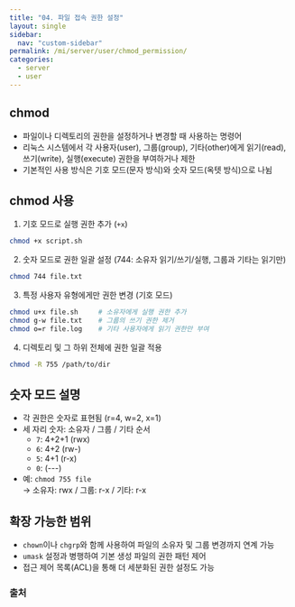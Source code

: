 ```yaml
---
title: "04. 파일 접속 권한 설정"
layout: single
sidebar:
  nav: "custom-sidebar"
permalink: /mi/server/user/chmod_permission/
categories:
  - server
  - user
---
```


## chmod

- 파일이나 디렉토리의 권한을 설정하거나 변경할 때 사용하는 명령어
- 리눅스 시스템에서 각 사용자(user), 그룹(group), 기타(other)에게 읽기(read), 쓰기(write), 실행(execute) 권한을 부여하거나 제한
- 기본적인 사용 방식은 기호 모드(문자 방식)와 숫자 모드(옥텟 방식)으로 나뉨

## chmod 사용

1. 기호 모드로 실행 권한 추가 (`+x`)
```bash
chmod +x script.sh
```

2. 숫자 모드로 권한 일괄 설정 (744: 소유자 읽기/쓰기/실행, 그룹과 기타는 읽기만)
```bash
chmod 744 file.txt
```

3. 특정 사용자 유형에게만 권한 변경 (기호 모드)
```bash
chmod u+x file.sh     # 소유자에게 실행 권한 추가
chmod g-w file.txt    # 그룹의 쓰기 권한 제거
chmod o=r file.log    # 기타 사용자에게 읽기 권한만 부여
```

4. 디렉토리 및 그 하위 전체에 권한 일괄 적용
```bash
chmod -R 755 /path/to/dir
```

## 숫자 모드 설명

- 각 권한은 숫자로 표현됨 (r=4, w=2, x=1)
- 세 자리 숫자: 소유자 / 그룹 / 기타 순서
  - `7`: 4+2+1 (rwx)
  - `6`: 4+2   (rw-)
  - `5`: 4+1   (r-x)
  - `0`:       (---)
- 예: `chmod 755 file`  
  → 소유자: rwx / 그룹: r-x / 기타: r-x

## 확장 가능한 범위

- `chown`이나 `chgrp`와 함께 사용하여 파일의 소유자 및 그룹 변경까지 연계 가능
- `umask` 설정과 병행하여 기본 생성 파일의 권한 패턴 제어
- 접근 제어 목록(ACL)을 통해 더 세분화된 권한 설정도 가능

### 출처
